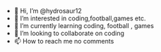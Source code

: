 - 👋 Hi, I’m @hydrosaur12
- 👀 I’m interested in coding,football,games etc.
- 🌱 I’m currently learning coding, football , games 
- 💞️ I’m looking to collaborate on coding
- 📫 How to reach me no comments
<!---
hydrosaur12/hydrosaur12 is a ✨ special ✨ repository because its `README.md` (this file) appears on your GitHub profile.
You can click the Preview link to take a look at your changes.
--->
